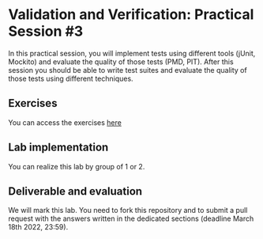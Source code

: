 # Validation and Verification: Practical Session #3

In this practical session, you will implement tests using different tools (jUnit, Mockito) and evaluate the quality of those tests (PMD, PIT).
After this session you should be able to write test suites and evaluate the quality of those tests using different techniques.

## Exercises

You can access the exercises [here](sujet.md)

## Lab implementation

You can realize this lab by group of 1 or 2. 

## Deliverable and evaluation

We will mark this lab. You need to fork this repository and to submit a pull request with the answers written in the dedicated sections (deadline March 18th 2022, 23:59).
